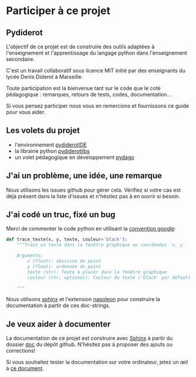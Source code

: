 # Participer à ce projet

## Pydiderot
L'objectif de ce projet est de construire des outils adaptées à l'enseignement et l'apprentissage du langage python dans l'enseignement secondaire.

C'est un travail collaboratif sous licence MIT initié par des enseignants du lycée Denis Diderot à Marseille.

Toute participation est la bienvenue tant sur le code que le coté pédagogique : remarques, retours de tests, codes, documentation...

Si vous pensez participer nous vous en remercions et fournissons ce guide pour vous aider.

## Les volets du projet

- l'environnement [pydiderotIDE]( https://github.com/Pydiderot/pydiderotIDE)
- la librairie python [pydiderotlibs](https://github.com/Pydidert/pydiderotlibs)
- un volet pédagogique en développement [pydago](https://github.com/Pydiderot/pydago)


## J'ai un problème, une idée, une remarque
Nous utilisons les issues github pour gérer cela. Vérifiez si votre cas est déjà présent dans la liste d'issues et n'hésitez pas à en ouvrir si besoin.


## J'ai codé un truc, fixé un bug
Merci de commenter le code python en utilisant la [convention google](http://google.github.io/styleguide/pyguide.html#38-comments-and-docstrings):
```python
def trace_texte(x, y, texte, couleur='black'):
    """Trace un texte dans la fenêtre graphique au coordonées `x, y`.

    Arguments:
        x (float): abscisse du point
        y (float): ordonnée du point
        texte (str): Texte à placer dans la fenêtre graphique
        couleur (str, optionel): Couleur du texte ('black' par défaut)

    """
```
Nous utilisons [sphinx](http://www.sphinx-doc.org/) et l'extension [napoleon](https://sphinxcontrib-napoleon.readthedocs.io/en/latest/) pour construire la documentation à partir de ces doc-strings.

## Je veux aider à documenter
La documentation de ce projet est construire avec [Sphinx](http://www.sphinx-doc.org/) à partir du dossier [doc](https://github.com/Pydiderot/pydiderotlibs/tree/master/docs) du dépôt github. N'hésitez pas à proposer des ajouts ou corrections!

Si vous souhaitez tester la documentation sur votre ordinateur, jetez un œil à [ce document](https://pydiderotlibs.readthedocs.io/compiler_la_documentation.html).
